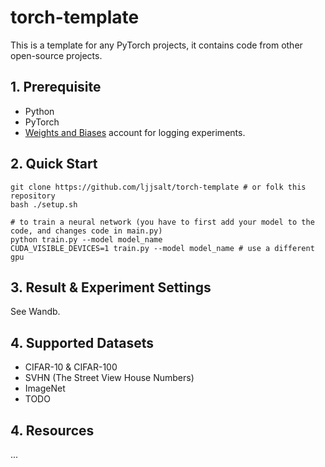 # torch-template

This is a template for any PyTorch projects, it contains code from other open-source projects.



## 1. Prerequisite

- Python
- PyTorch
- [Weights and Biases](https://wandb.ai/site) account for logging experiments.

## 2. Quick Start

```shell
git clone https://github.com/ljjsalt/torch-template # or folk this repository
bash ./setup.sh

# to train a neural network (you have to first add your model to the code, and changes code in main.py)
python train.py --model model_name
CUDA_VISIBLE_DEVICES=1 train.py --model model_name # use a different gpu
```

## 3. Result & Experiment Settings

See Wandb.
<!-- You can find in [wandb](https://wandb.ai/ljjsalt/mlp_mixer?workspace=user-ljjsalt) -->

## 4. Supported Datasets

- CIFAR-10 & CIFAR-100
- SVHN (The Street View House Numbers)
- ImageNet
- TODO

## 4. Resources

...
